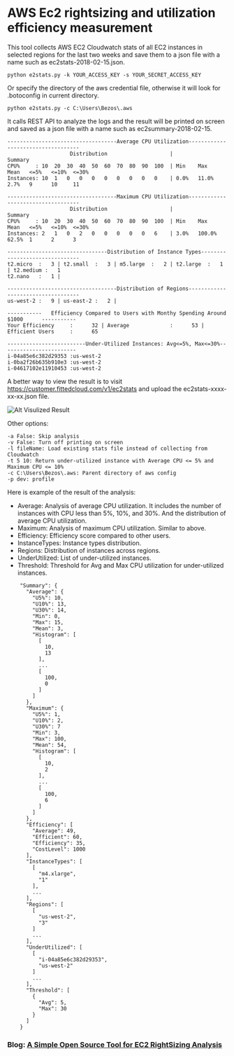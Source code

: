 # AWS Ec2 rightsizing and utilization efficiency measurement
This tool collects AWS EC2 Cloudwatch stats of all EC2 instances in selected regions for the last two weeks and save them to a json file with a name such as ec2stats-2018-02-15.json.

    python e2stats.py -k YOUR_ACCESS_KEY -s YOUR_SECRET_ACCESS_KEY
    
Or specify the directory of the aws credential file, otherwise it will look for .botoconfig in current directory.

    python e2stats.py -c C:\Users\Bezos\.aws

It calls REST API to analyze the logs and the result will be printed on screen and saved as a json file with a name such as ec2summary-2018-02-15.

```
-----------------------------------Average CPU Utilization-----------------------------------
                    Distribution                    |                Summary
CPU%     : 10  20  30  40  50  60  70  80  90  100  | Min    Max    Mean   <=5%   <=10%  <=30%
Instances: 10  1   0   0   0   0   0   0   0   0    | 0.0%   11.0%  2.7%   9      10     11

-----------------------------------Maximum CPU Utilization-----------------------------------
                    Distribution                    |                Summary
CPU%     : 10  20  30  40  50  60  70  80  90  100  | Min    Max    Mean   <=5%   <=10%  <=30%
Instances: 2   1   0   2   0   0   0   0   0   6    | 3.0%   100.0% 62.5%  1      2      3

--------------------------------Distribution of Instance Types-------------------------------
t2.micro  :   3 | t2.small  :   3 | m5.large  :   2 | t2.large  :   1 | t2.medium :   1
t2.nano   :   1 |

-----------------------------------Distribution of Regions-----------------------------------
us-west-2 :   9 | us-east-2 :   2 |

-----------   Efficiency Compared to Users with Monthy Spending Around $1000      -----------
Your Efficiency     :      32 | Average             :      53 | Efficient Users     :      65

-------------------------Under-Utilized Instances: Avg<=5%, Max<=30%------------------------
i-04a85e6c382d29353 :us-west-2
i-0ba2f26b635b910e3 :us-west-2
i-04617102e11910453 :us-west-2
```

A better way to view the result is to visit https://customer.fittedcloud.com/v1/ec2stats and upload the ec2stats-xxxx-xx-xx.json file.

![Alt Visulized Result](images/ec2stats.png)

Other options:

    -a False: Skip analysis
    -v False: Turn off printing on screen
    -l fileName: Load existing stats file instead of collecting from Cloudwatch
    -t 5 10: Return under-utilized instance with Average CPU <= 5% and Maximum CPU <= 10%
    -c C:\Users\Bezos\.aws: Parent directory of aws config
    -p dev: profile

Here is example of the result of the analysis:

* Average: Analysis of average CPU utilization. It includes the number of instances with CPU less than 5%, 10%, and 30%. And the distribution of average CPU utilization.
* Maximum: Analysis of maximum CPU utilization. Similar to above.
* Efficiency: Efficiency score compared to other users.
* InstanceTypes: Instance types distribution.
* Regions: Distribution of instances across regions.
* UnderUtilized: List of under-utilized instances.
* Threshold: Threshold for Avg and Max CPU utilization for under-utilized instances.

```
    "Summary": {  
      "Average": {  
        "U5%": 10,   
        "U10%": 13,   
        "U30%": 14,  
        "Min": 0,   
        "Max": 15,   
        "Mean": 3,
        "Histogram": [  
          [  
            10,   
            13  
          ],   
          ...  
          [  
            100,   
            0  
          ]  
        ]  
      },   
      "Maximum": {  
        "U5%": 1,   
        "U10%": 2,   
        "U30%": 7  
        "Min": 3,   
        "Max": 100,   
        "Mean": 54,
        "Histogram": [  
          [  
            10,   
            2  
          ],   
          ...  
          [  
            100,   
            6  
          ]  
        ]  
      },   
      "Efficiency": [
        "Average": 49,
        "Efficient": 60,
        "Efficiency": 35,
        "CostLevel": 1000
      ],  
      "InstanceTypes": [  
        [  
          "m4.xlarge",   
          "1"  
        ],   
        ...  
      ],
      "Regions": [
        [
          "us-west-2",
          "3"
        ]
        ...
      ],
      "UnderUtilized": [
        [
          "i-04a85e6c382d29353",
          "us-west-2"
        ]
        ...
      ],
      "Threshold": [
        {
          "Avg": 5,
          "Max": 30
        }
      ]
    }  
```

### Blog: [A Simple Open Source Tool for EC2 RightSizing Analysis](https://www.fittedcloud.com/blog/simple-open-source-tool-ec2-rightsizing-analysis/)
